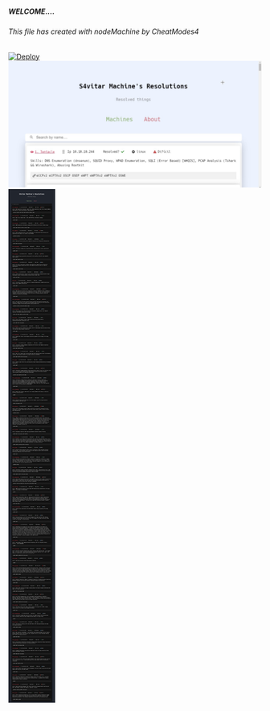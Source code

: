 ##### WELCOME....
###### This file has created with nodeMachine by CheatModes4

[![Deploy](https://vercel.com/button)](https://rroderickk.github.io/s4htb)
![sc0](./public/assets/imgs/sc0.png)
![sc1](./public/assets/imgs/sc.png)
